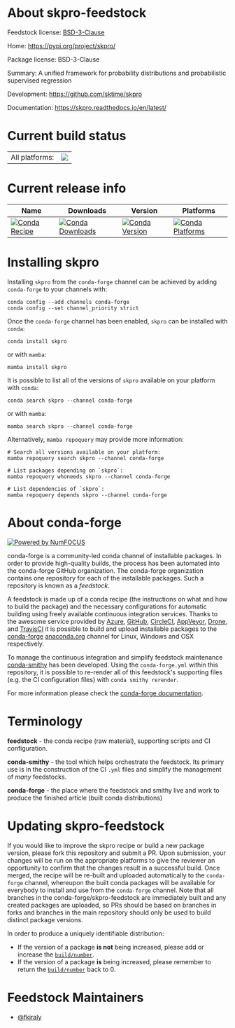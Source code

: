 About skpro-feedstock
=====================

Feedstock license: [BSD-3-Clause](https://github.com/conda-forge/skpro-feedstock/blob/main/LICENSE.txt)

Home: https://pypi.org/project/skpro/

Package license: BSD-3-Clause

Summary: A unified framework for probability distributions and probabilistic supervised regression

Development: https://github.com/sktime/skpro

Documentation: https://skpro.readthedocs.io/en/latest/

Current build status
====================


<table><tr><td>All platforms:</td>
    <td>
      <a href="https://dev.azure.com/conda-forge/feedstock-builds/_build/latest?definitionId=21945&branchName=main">
        <img src="https://dev.azure.com/conda-forge/feedstock-builds/_apis/build/status/skpro-feedstock?branchName=main">
      </a>
    </td>
  </tr>
</table>

Current release info
====================

| Name | Downloads | Version | Platforms |
| --- | --- | --- | --- |
| [![Conda Recipe](https://img.shields.io/badge/recipe-skpro-green.svg)](https://anaconda.org/conda-forge/skpro) | [![Conda Downloads](https://img.shields.io/conda/dn/conda-forge/skpro.svg)](https://anaconda.org/conda-forge/skpro) | [![Conda Version](https://img.shields.io/conda/vn/conda-forge/skpro.svg)](https://anaconda.org/conda-forge/skpro) | [![Conda Platforms](https://img.shields.io/conda/pn/conda-forge/skpro.svg)](https://anaconda.org/conda-forge/skpro) |

Installing skpro
================

Installing `skpro` from the `conda-forge` channel can be achieved by adding `conda-forge` to your channels with:

```
conda config --add channels conda-forge
conda config --set channel_priority strict
```

Once the `conda-forge` channel has been enabled, `skpro` can be installed with `conda`:

```
conda install skpro
```

or with `mamba`:

```
mamba install skpro
```

It is possible to list all of the versions of `skpro` available on your platform with `conda`:

```
conda search skpro --channel conda-forge
```

or with `mamba`:

```
mamba search skpro --channel conda-forge
```

Alternatively, `mamba repoquery` may provide more information:

```
# Search all versions available on your platform:
mamba repoquery search skpro --channel conda-forge

# List packages depending on `skpro`:
mamba repoquery whoneeds skpro --channel conda-forge

# List dependencies of `skpro`:
mamba repoquery depends skpro --channel conda-forge
```


About conda-forge
=================

[![Powered by
NumFOCUS](https://img.shields.io/badge/powered%20by-NumFOCUS-orange.svg?style=flat&colorA=E1523D&colorB=007D8A)](https://numfocus.org)

conda-forge is a community-led conda channel of installable packages.
In order to provide high-quality builds, the process has been automated into the
conda-forge GitHub organization. The conda-forge organization contains one repository
for each of the installable packages. Such a repository is known as a *feedstock*.

A feedstock is made up of a conda recipe (the instructions on what and how to build
the package) and the necessary configurations for automatic building using freely
available continuous integration services. Thanks to the awesome service provided by
[Azure](https://azure.microsoft.com/en-us/services/devops/), [GitHub](https://github.com/),
[CircleCI](https://circleci.com/), [AppVeyor](https://www.appveyor.com/),
[Drone](https://cloud.drone.io/welcome), and [TravisCI](https://travis-ci.com/)
it is possible to build and upload installable packages to the
[conda-forge](https://anaconda.org/conda-forge) [anaconda.org](https://anaconda.org/)
channel for Linux, Windows and OSX respectively.

To manage the continuous integration and simplify feedstock maintenance
[conda-smithy](https://github.com/conda-forge/conda-smithy) has been developed.
Using the ``conda-forge.yml`` within this repository, it is possible to re-render all of
this feedstock's supporting files (e.g. the CI configuration files) with ``conda smithy rerender``.

For more information please check the [conda-forge documentation](https://conda-forge.org/docs/).

Terminology
===========

**feedstock** - the conda recipe (raw material), supporting scripts and CI configuration.

**conda-smithy** - the tool which helps orchestrate the feedstock.
                   Its primary use is in the construction of the CI ``.yml`` files
                   and simplify the management of *many* feedstocks.

**conda-forge** - the place where the feedstock and smithy live and work to
                  produce the finished article (built conda distributions)


Updating skpro-feedstock
========================

If you would like to improve the skpro recipe or build a new
package version, please fork this repository and submit a PR. Upon submission,
your changes will be run on the appropriate platforms to give the reviewer an
opportunity to confirm that the changes result in a successful build. Once
merged, the recipe will be re-built and uploaded automatically to the
`conda-forge` channel, whereupon the built conda packages will be available for
everybody to install and use from the `conda-forge` channel.
Note that all branches in the conda-forge/skpro-feedstock are
immediately built and any created packages are uploaded, so PRs should be based
on branches in forks and branches in the main repository should only be used to
build distinct package versions.

In order to produce a uniquely identifiable distribution:
 * If the version of a package **is not** being increased, please add or increase
   the [``build/number``](https://docs.conda.io/projects/conda-build/en/latest/resources/define-metadata.html#build-number-and-string).
 * If the version of a package **is** being increased, please remember to return
   the [``build/number``](https://docs.conda.io/projects/conda-build/en/latest/resources/define-metadata.html#build-number-and-string)
   back to 0.

Feedstock Maintainers
=====================

* [@fkiraly](https://github.com/fkiraly/)

